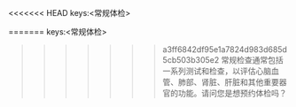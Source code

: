 <<<<<<< HEAD
keys:<常规体检>

=======
keys:<常规体检>

>>>>>>> a3ff6842df95e1a7824d983d685d5cb503b305e2
常规检查通常包括一系列测试和检查，以评估心脑血管、肺部、肾脏、肝脏和其他重要器官的功能。请问您是想预约体检吗？